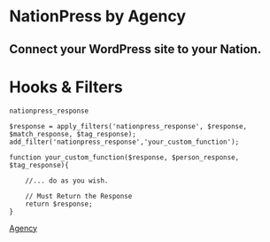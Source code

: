 # NationPress by Agency
Connect your WordPress site to your Nation.
------

# Hooks & Filters
`nationpress_response`

```
$response = apply_filters('nationpress_response', $response, $match_response, $tag_response);
add_filter('nationpress_response','your_custom_function');

function your_custom_function($response, $person_response, $tag_response){
	
	//... do as you wish.

	// Must Return the Response
	return $response;
}

```



[Agency](http://agency.sc)

